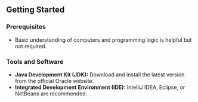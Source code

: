 ## Getting Started

### Prerequisites
- Basic understanding of computers and programming logic is helpful but not required.

### Tools and Software
- **Java Development Kit (JDK):** Download and install the latest version from the official Oracle website.
- **Integrated Development Environment (IDE):** IntelliJ IDEA, Eclipse, or NetBeans are recommended.
